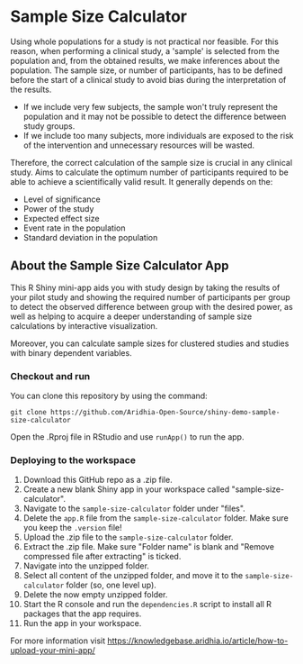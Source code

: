 # Sample Size Calculator

Using whole populations for a study is not practical nor feasible. For this reason, when performing a clinical study, a 'sample' is selected from the population and, from the obtained results, we  make inferences about the population. The sample size, or number of participants, has to be defined before the start of a clinical study to avoid bias during the interpretation of the results. 

- If we include very few subjects, the sample won't truly represent the population and it may not be possible to detect the difference between study groups.
- If we include too many subjects, more individuals are exposed to the risk of the intervention and unnecessary resources will be wasted.
  
Therefore, the correct calculation of the sample size is crucial in any clinical study. Aims to calculate the optimum number of participants required to be able to achieve a scientifically valid result. It generally depends on the:

- Level of significance
- Power of the study
- Expected effect size
- Event rate in the population
- Standard deviation in the population

## About the Sample Size Calculator App

This R Shiny mini-app aids you with study design by taking the results of your pilot study and showing the required number of participants per group to detect the observed difference between group with the desired power, as well as helping to acquire a deeper understanding of sample size calculations by interactive visualization.

Moreover, you can calculate sample sizes for clustered studies and studies with binary dependent variables.

### Checkout and run

You can clone this repository by using the command:

```{bash}
git clone https://github.com/Aridhia-Open-Source/shiny-demo-sample-size-calculator
```

Open the .Rproj file in RStudio and use `runApp()` to run the app.

### Deploying to the workspace

1. Download this GitHub repo as a .zip file.
2. Create a new blank Shiny app in your workspace called "sample-size-calculator".
3. Navigate to the `sample-size-calculator` folder under "files".
4. Delete the `app.R` file from the `sample-size-calculator` folder. Make sure you keep the `.version` file!
5. Upload the .zip file to the `sample-size-calculator` folder.
6. Extract the .zip file. Make sure "Folder name" is blank and "Remove compressed file after extracting" is ticked.
7. Navigate into the unzipped folder.
8. Select all content of the unzipped folder, and move it to the `sample-size-calculator` folder (so, one level up).
9. Delete the now empty unzipped folder.
10. Start the R console and run the `dependencies.R` script to install all R packages that the app requires.
11. Run the app in your workspace.

For more information visit https://knowledgebase.aridhia.io/article/how-to-upload-your-mini-app/
